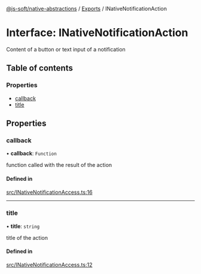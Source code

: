 [@js-soft/native-abstractions](../README.md) / [Exports](../modules.md) / INativeNotificationAction

# Interface: INativeNotificationAction

Content of a button or text input of a notification

## Table of contents

### Properties

- [callback](INativeNotificationAction.md#callback)
- [title](INativeNotificationAction.md#title)

## Properties

### callback

• **callback**: `Function`

function called with the result of the action

#### Defined in

[src/INativeNotificationAccess.ts:16](https://github.com/js-soft/ts-native-access/blob/c428889/packages/abstractions/src/INativeNotificationAccess.ts#L16)

___

### title

• **title**: `string`

title of the action

#### Defined in

[src/INativeNotificationAccess.ts:12](https://github.com/js-soft/ts-native-access/blob/c428889/packages/abstractions/src/INativeNotificationAccess.ts#L12)

